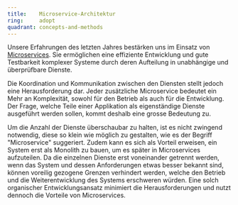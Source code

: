 ```yaml
---
title:    Microservice-Architektur  
ring:     adopt  
quadrant: concepts-and-methods
---
```


Unsere Erfahrungen des letzten Jahres bestärken uns im Einsatz von [Microservices][microservices]. Sie ermöglichen eine
effiziente Entwicklung und gute Testbarkeit komplexer Systeme durch deren Aufteilung in unabhängige und überprüfbare
Dienste.

Die Koordination und Kommunikation zwischen den Diensten stellt jedoch eine Herausforderung dar. Jeder zusätzliche
Microservice bedeutet ein Mehr an Komplexität, sowohl für den Betrieb als auch für die Entwicklung. Der Frage,
welche Teile einer Applikation als eigenständige Dienste ausgeführt werden sollen, kommt deshalb eine grosse Bedeutung
zu.

Um die Anzahl der Dienste überschaubar zu halten, ist es nicht zwingend notwendig, diese so klein wie möglich zu
gestalten, wie es der Begriff "Microservice" suggeriert. Zudem kann es sich als Vorteil erweisen, ein System erst als
Monolith zu bauen, um es später in Microservices aufzuteilen. Da die einzelnen Dienste erst voneinander getrennt werden,
wenn das System und dessen Anforderungen etwas besser bekannt sind, können voreilig gezogene Grenzen verhindert werden,
welche den Betrieb und die Weiterentwicklung des Systems erschweren würden. Eine solch organischer Entwicklungsansatz
minimiert die Herausforderungen und nutzt dennoch die Vorteile von Microservices.

[microservices]: https://microservices.io/
